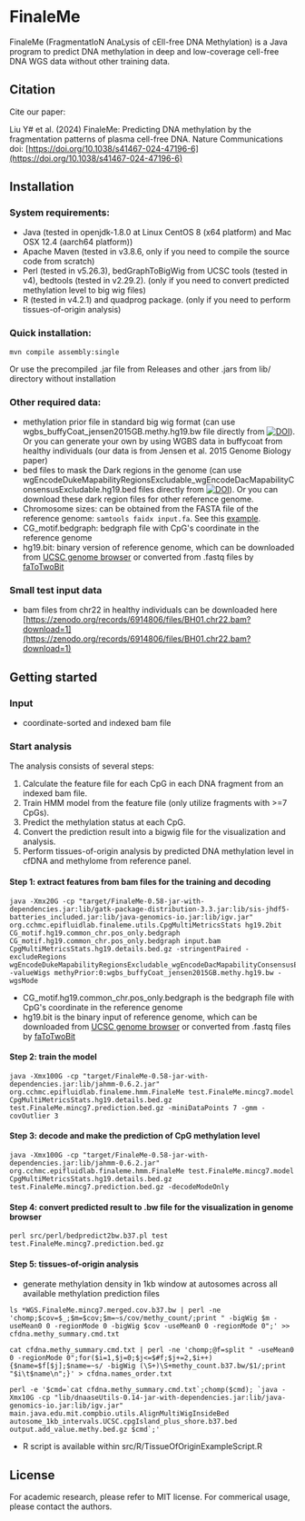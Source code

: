 # FinaleMe

FinaleMe (FragmentatIoN AnaLysis of cEll-free DNA Methylation) is a Java program to predict DNA methylation in deep and low-coverage cell-free DNA WGS data without other training data.

## Citation

Cite our paper:

Liu Y# et al. (2024) FinaleMe: Predicting DNA methylation by the fragmentation patterns of plasma cell-free DNA. Nature Communications doi: [https://doi.org/10.1038/s41467-024-47196-6](https://doi.org/10.1038/s41467-024-47196-6)


## Installation

### System requirements:

- Java (tested in openjdk-1.8.0 at Linux CentOS 8 (x64 platform) and Mac OSX 12.4 (aarch64 platform))
- Apache Maven (tested in v3.8.6, only if you need to compile the source code from scratch)
- Perl (tested in v5.26.3), bedGraphToBigWig from UCSC tools (tested in v4), bedtools (tested in v2.29.2). (only if you need to convert predicted methylation level to big wig files)
- R (tested in v4.2.1) and quadprog package. (only if you need to perform tissues-of-origin analysis)

### Quick installation:

    mvn compile assembly:single

Or use the precompiled .jar file from Releases and other .jars from lib/ directory without installation

### Other required data:

- methylation prior file in standard big wig format (can use wgbs_buffyCoat_jensen2015GB.methy.hg19.bw file directly from [![DOI](https://zenodo.org/badge/DOI/10.5281/zenodo.7779198.svg)](https://doi.org/10.5281/zenodo.7779198)). Or you can generate your own by using WGBS data in buffycoat from healthy individuals (our data is from Jensen et al. 2015 Genome Biology paper)
- bed files to mask the Dark regions in the genome (can use wgEncodeDukeMapabilityRegionsExcludable_wgEncodeDacMapabilityConsensusExcludable.hg19.bed files directly from [![DOI](https://zenodo.org/badge/DOI/10.5281/zenodo.7779198.svg)](https://doi.org/10.5281/zenodo.7779198)). Or you can download these dark region files for other reference genome.
- Chromosome sizes: can be obtained from the FASTA file of the reference genome: `samtools faidx input.fa`. See this [example](https://github.com/epifluidlab/cragr/blob/3d419a49/inst/extdata/human_g1k_v37.chrom.sizes).
- CG_motif.bedgraph: bedgraph file with CpG's coordinate in the reference genome
- hg19.bit: binary version of reference genome, which can be downloaded from [UCSC genome browser](http://hgdownload.soe.ucsc.edu/goldenPath/hg19/bigZips/) or converted from .fastq files by [faToTwoBit](https://github.com/ENCODE-DCC/kentUtils)

### Small test input data
- bam files from chr22 in healthy individuals can be downloaded here [https://zenodo.org/records/6914806/files/BH01.chr22.bam?download=1](https://zenodo.org/records/6914806/files/BH01.chr22.bam?download=1)

## Getting started

### Input
- coordinate-sorted and indexed bam file

### Start analysis

The analysis consists of several steps:

1. Calculate the feature file for each CpG in each DNA fragment from an indexed bam file.
2. Train HMM model from the feature file (only utilize fragments with >=7 CpGs).
3. Predict the methylation status at each CpG.
4. Convert the prediction result into a bigwig file for the visualization and analysis.
5. Perform tissues-of-origin analysis by predicted DNA methylation level in cfDNA and methylome from reference panel.

#### Step 1: extract features from bam files for the training and decoding
```
java -Xmx20G -cp "target/FinaleMe-0.58-jar-with-dependencies.jar:lib/gatk-package-distribution-3.3.jar:lib/sis-jhdf5-batteries_included.jar:lib/java-genomics-io.jar:lib/igv.jar" org.cchmc.epifluidlab.finaleme.utils.CpgMultiMetricsStats hg19.2bit CG_motif.hg19.common_chr.pos_only.bedgraph CG_motif.hg19.common_chr.pos_only.bedgraph input.bam CpgMultiMetricsStats.hg19.details.bed.gz -stringentPaired -excludeRegions wgEncodeDukeMapabilityRegionsExcludable_wgEncodeDacMapabilityConsensusExcludable.hg19.bed -valueWigs methyPrior:0:wgbs_buffyCoat_jensen2015GB.methy.hg19.bw -wgsMode
```

* CG_motif.hg19.common_chr.pos_only.bedgraph is the bedgraph file with CpG's coordinate in the reference genome
* hg19.bit is the binary input of reference genome, which can be downloaded from [UCSC genome browser](http://hgdownload.soe.ucsc.edu/goldenPath/hg19/bigZips/) or converted from .fastq files by [faToTwoBit](https://github.com/ENCODE-DCC/kentUtils)

#### Step 2: train the model 
```
java -Xmx100G -cp "target/FinaleMe-0.58-jar-with-dependencies.jar:lib/jahmm-0.6.2.jar" org.cchmc.epifluidlab.finaleme.hmm.FinaleMe test.FinaleMe.mincg7.model CpgMultiMetricsStats.hg19.details.bed.gz test.FinaleMe.mincg7.prediction.bed.gz -miniDataPoints 7 -gmm -covOutlier 3
```
#### Step 3: decode and make the prediction of CpG methylation level
```
java -Xmx100G -cp "target/FinaleMe-0.58-jar-with-dependencies.jar:lib/jahmm-0.6.2.jar" org.cchmc.epifluidlab.finaleme.hmm.FinaleMe test.FinaleMe.mincg7.model CpgMultiMetricsStats.hg19.details.bed.gz test.FinaleMe.mincg7.prediction.bed.gz -decodeModeOnly
```

#### Step 4: convert predicted result to .bw file for the visualization in genome browser
```
perl src/perl/bedpredict2bw.b37.pl test test.FinaleMe.mincg7.prediction.bed.gz
```

#### Step 5: tissues-of-origin analysis
* generate methylation density in 1kb window at autosomes across all available methylation prediction files
```
ls *WGS.FinaleMe.mincg7.merged.cov.b37.bw | perl -ne 'chomp;$cov=$_;$m=$cov;$m=~s/cov/methy_count/;print " -bigWig $m -useMean0 0 -regionMode 0 -bigWig $cov -useMean0 0 -regionMode 0";' >> cfdna.methy_summary.cmd.txt

cat cfdna.methy_summary.cmd.txt | perl -ne 'chomp;@f=split " -useMean0 0 -regionMode 0";for($i=1,$j=0;$j<=$#f;$j+=2,$i++){$name=$f[$j];$name=~s/ -bigWig (\S+)\S+methy_count.b37.bw/$1/;print "$i\t$name\n";}' > cfdna.names_order.txt

perl -e '$cmd=`cat cfdna.methy_summary.cmd.txt`;chomp($cmd); `java -Xmx10G -cp "lib/dnaaseUtils-0.14-jar-with-dependencies.jar:lib/java-genomics-io.jar:lib/igv.jar" main.java.edu.mit.compbio.utils.AlignMultiWigInsideBed autosome_1kb_intervals.UCSC.cpgIsland_plus_shore.b37.bed output.add_value.methy.bed.gz $cmd`;'

```

* R script is available within src/R/TissueOfOriginExampleScript.R


## License

For academic research, please refer to MIT license. For commerical usage, please contact the authors.
